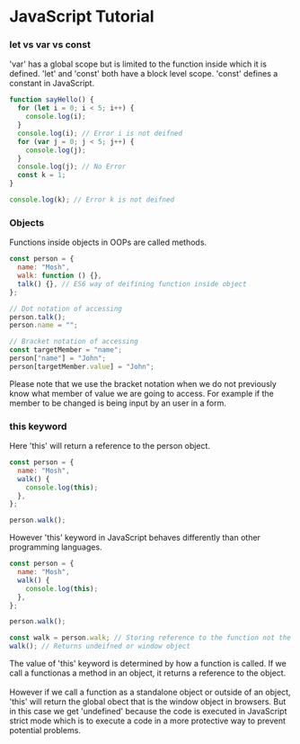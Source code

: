 # JavaScript Tutorial

### let vs var vs const

'var' has a global scope but is limited to the function inside which it is defined.
'let' and 'const' both have a block level scope.
'const' defines a constant in JavaScript.

```js
function sayHello() {
  for (let i = 0; i < 5; i++) {
    console.log(i);
  }
  console.log(i); // Error i is not deifned
  for (var j = 0; j < 5; j++) {
    console.log(j);
  }
  console.log(j); // No Error
  const k = 1;
}

console.log(k); // Error k is not deifned
```

### Objects

Functions inside objects in OOPs are called methods.

```js
const person = {
  name: "Mosh",
  walk: function () {},
  talk() {}, // ES6 way of deifining function inside object
};

// Dot notation of accessing
person.talk();
person.name = "";

// Bracket notation of accessing
const targetMember = "name";
person["name"] = "John";
person[targetMember.value] = "John";
```

Please note that we use the bracket notation when we do not previously know what member of value we are going to access. For example if the member to be changed is being input by an user in a form.

### this keyword

Here 'this' will return a reference to the person object.

```js
const person = {
  name: "Mosh",
  walk() {
    console.log(this);
  },
};

person.walk();
```

However 'this' keyword in JavaScript behaves differently than other programming languages.

```js
const person = {
  name: "Mosh",
  walk() {
    console.log(this);
  },
};

person.walk();

const walk = person.walk; // Storing reference to the function not the object
walk(); // Returns undeifned or window object
```

The value of 'this' keyword is determined by how a function is called. If we call a functionas a method in an object, it returns a reference to the object. <br/><br/> However if we call a function as a standalone object or outside of an object, 'this' will return the global obect that is the window object in browsers. But in this case we get 'undefined' because the code is executed in JavaScript strict mode which is to execute a code in a more protective way to prevent potential problems.
